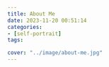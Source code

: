 ```yaml
---
title: About Me
date: 2023-11-20 00:51:14
categories:
- [self-portrait]
tags:

cover: "../image/about-me.jpg"
---
```

